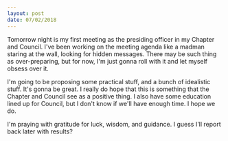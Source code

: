 ```yaml
---
layout: post
date: 07/02/2018
---
```

Tomorrow night is my first meeting as the presiding officer in my Chapter and Council. I've been working on the meeting agenda like a madman staring at the wall, looking for hidden messages. There may be such thing as over-preparing, but for now, I'm just gonna roll with it and let myself obsess over it.

I'm going to be proposing some practical stuff, and a bunch of idealistic stuff. It's gonna be great. I really do hope that this is something that the Chapter and Council see as a positive thing. I also have some education lined up for Council, but I don't know if we'll have enough time. I hope we do. 

I'm praying with gratitude for luck, wisdom, and guidance. I guess I'll report back later with results?
